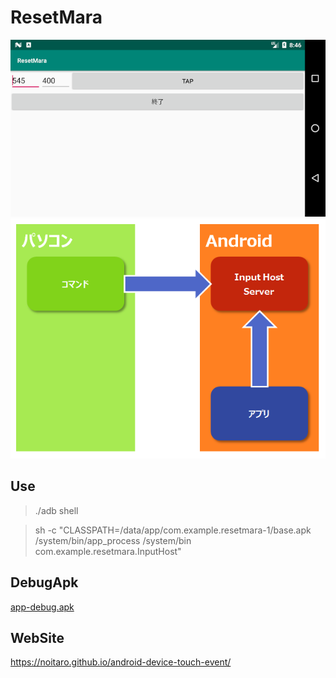 # ResetMara
![](Screenshot_1569746802.png)
![](kaisetu.png)
## Use
> ./adb shell

> sh -c "CLASSPATH=/data/app/com.example.resetmara-1/base.apk /system/bin/app_process /system/bin com.example.resetmara.InputHost"
## DebugApk
[app-debug.apk](https://github.com/noitaro/ResetMara/raw/master/build/outputs/apk/debug/app-debug.apk)
## WebSite
https://noitaro.github.io/android-device-touch-event/
